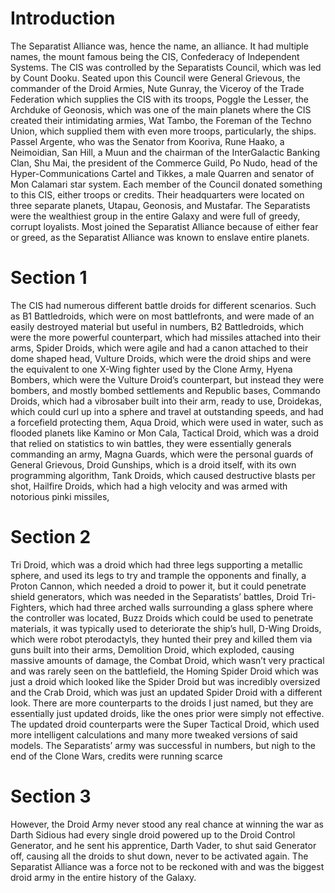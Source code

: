 # Introduction

The Separatist Alliance was, hence the name, an alliance.
It had multiple names, the mount famous being the CIS, Confederacy of Independent Systems.
The CIS was controlled by the Separatists Council, which was led by Count Dooku.
Seated upon this Council were General Grievous, the commander of the Droid Armies, Nute Gunray, the Viceroy of the Trade Federation which supplies the CIS with its troops, Poggle the Lesser, the Archduke of Geonosis, which was one of the main planets where the CIS created their intimidating armies, Wat Tambo, the Foreman of the Techno Union, which supplied them with even more troops, particularly, the ships.
Passel Argente, who was the Senator from Kooriva, Rune Haako, a Neimoidian, San Hill, a Muun and the chairman of the InterGalactic Banking Clan, Shu Mai, the president of the Commerce Guild, Po Nudo, head of the Hyper-Communications Cartel and Tikkes, a male Quarren and senator of Mon Calamari star system.
Each member of the Council donated something to this CIS, either troops or credits.
Their headquarters were located on three separate planets, Utapau, Geonosis, and Mustafar.
The Separatists were the wealthiest group in the entire Galaxy and were full of greedy, corrupt loyalists.
Most joined the Separatist Alliance because of either fear or greed, as the Separatist Alliance was known to enslave entire planets.

# Section 1

The CIS had numerous different battle droids for different scenarios.
Such as B1 Battledroids, which were on most battlefronts, and were made of an easily destroyed material but useful in numbers, B2 Battledroids, which were the more powerful counterpart, which had missiles attached into their arms, Spider Droids, which were agile and had a canon attached to their dome shaped head, Vulture Droids, which were the droid ships and were the equivalent to one X-Wing fighter used by the Clone Army, Hyena Bombers, which were the Vulture Droid’s counterpart, but instead they were bombers, and mostly bombed settlements and Republic bases, Commando Droids, which had a vibrosaber built into their arm, ready to use, Droidekas, which could curl up into a sphere and travel at outstanding speeds, and had a forcefield protecting them, Aqua Droid, which were used in water, such as flooded planets like Kamino or Mon Cala, Tactical Droid, which was a droid that relied on statistics to win battles, they were essentially generals commanding an army, Magna Guards, which were the personal guards of General Grievous, Droid Gunships, which is a droid itself, with its own programming algorithm, Tank Droids, which caused destructive blasts per shot, Hailfire Droids, which had a high velocity and was armed with notorious pinki missiles,

# Section 2

Tri Droid, which was a droid which had three legs supporting a metallic sphere, and used its legs to try and trample the opponents and finally, a Proton Cannon, which needed a droid to power it, but it could penetrate shield generators, which was needed in the Separatists’ battles, Droid Tri-Fighters, which had three arched walls surrounding a glass sphere where the controller was located, Buzz Droids which could be used to penetrate materials, it was typically used to deteriorate the ship’s hull, D-Wing Droids, which were robot pterodactyls, they hunted their prey and killed them via guns built into their arms, Demolition Droid, which exploded, causing massive amounts of damage, the Combat Droid, which wasn’t very practical and was rarely seen on the battlefield, the Homing Spider Droid which was just a droid which looked like the Spider Droid but was incredibly oversized and the Crab Droid, which was just an updated Spider Droid with a different look.
There are more counterparts to the droids I just named, but they are essentially just updated droids, like the ones prior were simply not effective.
The updated droid counterparts were the Super Tactical Droid, which used more intelligent calculations and many more tweaked versions of said models.
The Separatists’ army was successful in numbers, but nigh to the end of the Clone Wars, credits were running scarce

# Section 3

However, the Droid Army never stood any real chance at winning the war as Darth Sidious had every single droid powered up to the Droid Control Generator, and he sent his apprentice, Darth Vader, to shut said Generator off, causing all the droids to shut down, never to be activated again.
The Separatist Alliance was a force not to be reckoned with and was the biggest droid army in the entire history of the Galaxy.
